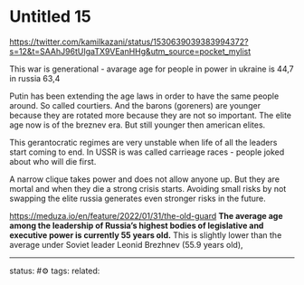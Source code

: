 # Untitled 15

https://twitter.com/kamilkazani/status/1530639039383994372?s=12&t=SAAhJ96tUIgaTX9VEanHHg&utm_source=pocket_mylist

This war is generational - avarage age for people in power in ukraine is 44,7 in russia 63,4


Putin has been extending the age laws in order to have the same people around.
So called courtiers.
And the barons (goreners) are younger because they are rotated more because they are not so important.
The elite age now is of the breznev era. But still younger then american elites.

This gerantocratic regimes are very unstable when life of all the leaders start coming to end.
In USSR is was called carrieage races - people joked about who will die first.

A narrow clique takes power and does not allow anyone up. But they are mortal and when they die a strong crisis starts.
Avoiding small risks by not swapping the elite russia generates even stronger risks in the future.

https://meduza.io/en/feature/2022/01/31/the-old-guard
**The average age among the leadership of Russia’s highest bodies of legislative and executive power is currently 55 years old.** This is slightly lower than the average under Soviet leader Leonid Brezhnev (55.9 years old),


---
status: #⚙️ 
tags: 
related: 